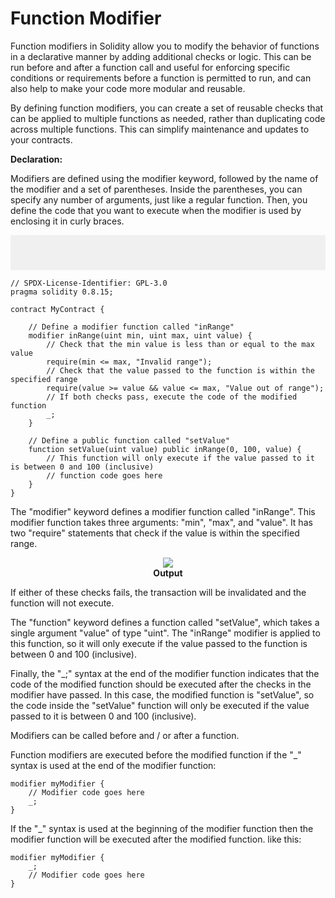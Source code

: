 # Function Modifier

Function modifiers in Solidity allow you to modify the behavior of functions in a declarative manner by adding additional checks or logic. This can be run before and after a function call and useful for enforcing specific conditions or requirements before a function is permitted to run, and can also help to make your code more modular and reusable. 

By defining function modifiers, you can create a set of reusable checks that can be applied to multiple functions as needed, rather than duplicating code across multiple functions. This can simplify maintenance and updates to your contracts.

**Declaration:**

Modifiers are defined using the modifier keyword, followed by the name of the modifier and a set of parentheses. Inside the parentheses, you can specify any number of arguments, just like a regular function. Then, you define the code that you want to execute when the modifier is used by enclosing it in curly braces.

<pre style="background: rgba(0,0,0,.05); padding:20px">

</pre>

```sol
// SPDX-License-Identifier: GPL-3.0
pragma solidity 0.8.15;

contract MyContract {

    // Define a modifier function called "inRange"
    modifier inRange(uint min, uint max, uint value) {
        // Check that the min value is less than or equal to the max value
        require(min <= max, "Invalid range");
        // Check that the value passed to the function is within the specified range
        require(value >= value && value <= max, "Value out of range");
        // If both checks pass, execute the code of the modified function
        _;
    }

    // Define a public function called "setValue"
    function setValue(uint value) public inRange(0, 100, value) {
        // This function will only execute if the value passed to it is between 0 and 100 (inclusive)
        // function code goes here
    }
}
```

The "modifier" keyword defines a modifier function called "inRange". This modifier function takes three arguments: "min", "max", and "value". It has two "require" statements that check if the value is within the specified range. 

 <center><img class="image" src="./assets/images/function-modifier-example.JPG"></center>
 <b><center class="img-label">Output</center></b>

If either of these checks fails, the transaction will be invalidated and the function will not execute.

The "function" keyword defines a function called "setValue", which takes a single argument "value" of type "uint". The "inRange" modifier is applied to this function, so it will only execute if the value passed to the function is between 0 and 100 (inclusive).

Finally, the "_;" syntax at the end of the modifier function indicates that the code of the modified function should be executed after the checks in the modifier have passed. In this case, the modified function is "setValue", so the code inside the "setValue" function will only be executed if the value passed to it is between 0 and 100 (inclusive).

Modifiers can be called before and / or after a function.

Function modifiers are executed before the modified function if the "_" syntax is used at the end of the modifier function:
```sol
modifier myModifier {
    // Modifier code goes here
    _;
}
```

If the "_" syntax is used at the beginning of the modifier function then the modifier function will be executed after the modified function. like this:
```sol
modifier myModifier {
    _;
    // Modifier code goes here
}
```